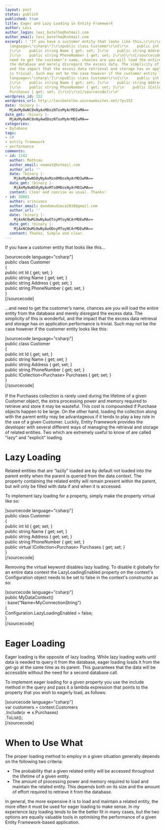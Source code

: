 ```yaml
---
layout: post
status: publish
published: true
title: Eager and Lazy Loading in Entity Framework
author: Levi
author_login: levi_botelho@hotmail.com
author_email: levi_botelho@hotmail.com
excerpt: ! "If you have a customer entity that looks like this…\r\n\r\n[sourcecode
  language=\"csharp\"]\r\npublic class Customer\r\n{\r\n    public int Id { get; set;
  }\r\n    public string Name { get; set; }\r\n    public string Address { get; set;
  }\r\n    public string PhoneNumber { get; set; }\r\n}\r\n[/sourcecode]\r\n\r\n…and
  need to get the customer’s name, chances are you will load the entire entity from
  the database and merely disregard the excess data. The simplicity of this is wonderful,
  and the impact that the excess data retrieval and storage has on application performance
  is trivial. Such may not be the case however if the customer entity looks like this:\r\n\r\n[sourcecode
  language=\"csharp\"]\r\npublic class Customer\r\n{\r\n    public int Id { get; set;
  }\r\n    public string Name { get; set; }\r\n    public string Address { get; set;
  }\r\n    public string PhoneNumber { get; set; }\r\n    public ICollection&lt;Purchase&gt;
  Purchases { get; set; }\r\n}\r\n[/sourcecode]\r\n"
wordpress_id: 152
wordpress_url: http://levibotelho.azurewebsites.net/?p=152
date: !binary |-
  MjAxMy0wNC0xNyAxMDozNToxMyArMDIwMA==
date_gmt: !binary |-
  MjAxMy0wNC0xNyAwODozNToxMyArMDIwMA==
categories:
- Database
tags:
- c#
- entity framework
- performance
comments:
- id: 1142
  author: Mathieu
  author_email: xmamat@hotmail.com
  author_url: ''
  date: !binary |-
    MjAxMy0wNS0yNyAxMzo0MDoxNyArMDIwMA==
  date_gmt: !binary |-
    MjAxMy0wNS0yNyAxMTo0MDoxNyArMDIwMA==
  content: Clear and concise as usual. Thanks!
- id: 28801
  author: srinivasu
  author_email: dandamudimca2010@gmail.com
  author_url: ''
  date: !binary |-
    MjAxNC0wMi0wNyAwOToyMToyNCArMDEwMA==
  date_gmt: !binary |-
    MjAxNC0wMi0wNyAwODoyMToyNCArMDEwMA==
  content: Thanks, Simple and clear.
---
```

<p>If you have a customer entity that looks like this…</p>
<p>[sourcecode language="csharp"]<br />
public class Customer<br />
{<br />
    public int Id { get; set; }<br />
    public string Name { get; set; }<br />
    public string Address { get; set; }<br />
    public string PhoneNumber { get; set; }<br />
}<br />
[/sourcecode]</p>
<p>…and need to get the customer’s name, chances are you will load the entire entity from the database and merely disregard the excess data. The simplicity of this is wonderful, and the impact that the excess data retrieval and storage has on application performance is trivial. Such may not be the case however if the customer entity looks like this:</p>
<p>[sourcecode language="csharp"]<br />
public class Customer<br />
{<br />
    public int Id { get; set; }<br />
    public string Name { get; set; }<br />
    public string Address { get; set; }<br />
    public string PhoneNumber { get; set; }<br />
    public ICollection&lt;Purchase&gt; Purchases { get; set; }<br />
}<br />
[/sourcecode]<br />
<a id="more"></a><a id="more-152"></a><br />
If the Purchases collection is rarely used during the lifetime of a given Customer object, the extra processing power and memory required to retrieve and store it may be wasteful. This cost is compounded if Purchase objects happen to be large. On the other hand, loading the collection along with the parent entity may be advantageous if it tends to play a key role in the use of a given Customer. Luckily, Entity Framework provides the developer with several different ways of managing the retrieval and storage of related entities. Two which are extremely useful to know of are called "lazy" and "explicit" loading.</p>
<h1>Lazy Loading</h1>
<p>Related entities that are “lazily” loaded are by default not loaded into the parent entity when the parent is queried from the data context. The property containing the related entity will remain present within the parent, but will only be filled with data if and when it is accessed.</p>
<p>To implement lazy loading for a property, simply make the property virtual like so:</p>
<p>[sourcecode language="csharp"]<br />
public class Customer<br />
{<br />
    public int Id { get; set; }<br />
    public string Name { get; set; }<br />
    public string Address { get; set; }<br />
    public string PhoneNumber { get; set; }<br />
    public virtual ICollection&lt;Purchase&gt; Purchases { get; set; }<br />
}<br />
[/sourcecode]</p>
<p>Removing the virtual keyword disables lazy loading. To disable it globally for an entire data context the LazyLoadingEnabled property on the context's Configuration object needs to be set to false in the context's constructor as so:</p>
<p>[sourcecode language="csharp"]<br />
public MyDataContext()<br />
    : base(&quot;Name=MyConnectionString&quot;)<br />
{<br />
    Configuration.LazyLoadingEnabled = false;<br />
}<br />
[/sourcecode]</p>
<h1>Eager Loading</h1>
<p>Eager loading is the opposite of lazy loading. While lazy loading waits until data is needed to query it from the database, eager loading loads it from the get-go at the same time as its parent. This guarantees that the data will be accessible without the need for a second database call.</p>
<p>To implement eager loading for a given property you use the include method in the query and pass it a lambda expression that points to the property that you wish to eagerly load, as follows:</p>
<p>[sourcecode language="csharp"]<br />
var customers = context.Customers<br />
    .Include(x =&gt; x.Purchases)<br />
    .ToList();<br />
[/sourcecode]</p>
<h1>When to Use What</h1>
<p>The proper loading method to employ in a given situation generally depends on the following two criteria:</p>
<ul>
<li>The probability that a given related entity will be accessed throughout the lifetime of a given entity.</li>
<li>The amount of processing power and memory required to load and maintain the related entity. This depends both on its size and the amount of effort required to retrieve it from the database.</li>
</ul>
<p>In general, the more expensive it is to load and maintain a related entity, the more often it must be used for eager loading to make sense. In my experience lazy loading tends to be the better fit in many cases, but the two options are equally valuable tools in optimising the performance of a given Entity Framework-based application.</p>
